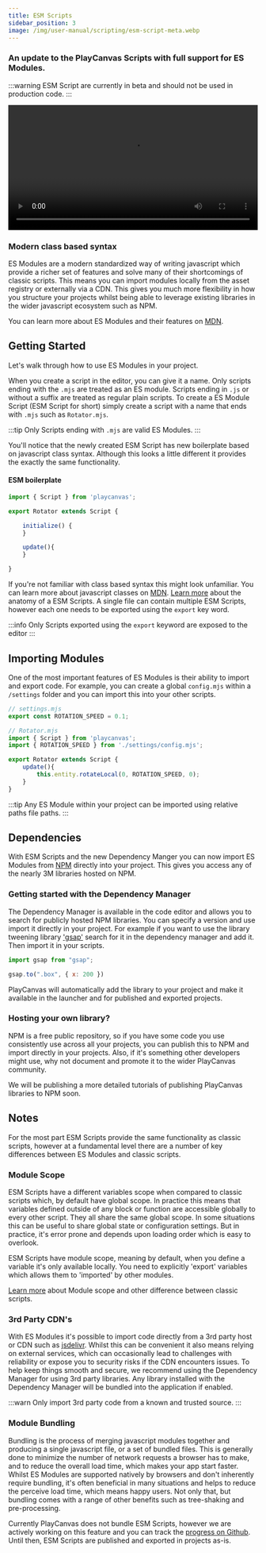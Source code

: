 ```yaml
---
title: ESM Scripts
sidebar_position: 3
image: /img/user-manual/scripting/esm-script-meta.webp
---
```


### An update to the PlayCanvas Scripts with full support for ES Modules. 

:::warning
ESM Script are currently in beta and should not be used in production code.
:::

<video width="100%" controls autoPlay loop>
  <source src="/video/pc-esm-scripts.mp4" type="video/mp4" />
  Your browser does not support the video tag.
</video>

### Modern class based syntax

ES Modules are a modern standardized way of writing javascript which provide a richer set of features and solve many of their shortcomings of classic scripts. This means you can import modules locally from the asset registry or externally via a CDN. This gives you much more flexibility in how you structure your projects whilst being able to leverage existing libraries in the wider javascript ecosystem such as NPM. 

You can learn more about ES Modules and their features on [MDN](https://developer.mozilla.org/en-US/docs/Web/JavaScript/Guide/Modules).

## Getting Started

Let's walk through how to use ES Modules in your project.

When you create a script in the editor, you can give it a name. Only scripts ending with the `.mjs` are treated as an ES module. Scripts ending in `.js` or without a suffix are treated as regular plain scripts. To create a ES Module Script (ESM Script for short) simply create a script with a name that ends with `.mjs` such as `Rotator.mjs`.

:::tip
Only Scripts ending with `.mjs` are valid ES Modules.
:::

You'll notice that the newly created ESM Script has new boilerplate based on javascript class syntax. Although this looks a little different it provides the exactly the same functionality.

#### ESM boilerplate

```javascript
import { Script } from 'playcanvas';

export Rotator extends Script {

    initialize() {
    }

    update(){
    }

}
```

If you're not familiar with class based syntax this might look unfamiliar. You can learn more about javascript classes on [MDN](https://developer.mozilla.org/en-US/docs/Web/JavaScript/Reference/Classes). [Learn more](/user-manual/scripting/anatomy/) about the anatomy of a ESM Scripts. A single file can contain multiple ESM Scripts, however each one needs to be exported using the `export` key word.

:::info
Only Scripts exported using the `export` keyword are exposed to the editor
:::

## Importing Modules

One of the most important features of ES Modules is their ability to import and export code. For example, you can create a global `config.mjs` within a `/settings` folder and you can import this into your other scripts.

```javascript 
// settings.mjs
export const ROTATION_SPEED = 0.1;

// Rotator.mjs
import { Script } from 'playcanvas';
import { ROTATION_SPEED } from './settings/config.mjs';

export Rotator extends Script {
    update(){
        this.entity.rotateLocal(0, ROTATION_SPEED, 0);
    }
}
```
:::tip
Any ES Module within your project can be imported using relative paths file paths.
:::


## Dependencies

With ESM Scripts and the new Dependency Manger you can now import ES Modules from [NPM](http://npmjs.com) directly into your project. This gives you access any of the nearly 3M libraries hosted on NPM. 

### Getting started with the Dependency Manager

The Dependency Manager is available in the code editor and allows you to search for publicly hosted NPM libraries. You can specify a version and use import it directly in your project. For example if you want to use the library tweening library ['gsap'](https://www.npmjs.com/package/gsap) search for it in the dependency manager and add it. Then import it in your scripts.

```javascript
import gsap from "gsap";

gsap.to(".box", { x: 200 })
```

PlayCanvas will automatically add the library to your project and make it available in the launcher and for published and exported projects.

### Hosting your own library?

NPM is a free public repository, so if you have some code you use consistently use across all your projects, you can publish this to NPM and import directly in your projects. Also, if it's something other developers might use, why not document and promote it to the wider PlayCanvas community.

We will be publishing a more detailed tutorials of publishing PlayCanvas libraries to NPM soon.

## Notes

For the most part ESM Scripts provide the same functionality as classic scripts, however at a fundamental level there are a number of key differences between ES Modules and classic scripts.

### Module Scope

ESM Scripts have a different variables scope when compared to classic scripts which, by default have global scope. In practice this means that variables defined outside of any block or function are accessible globally to every other script. They all share the same global scope. In some situations this can be useful to share global state or configuration settings. But in practice, it's error prone and depends upon loading order which is easy to overlook.

ESM Scripts have module scope, meaning by default, when you define a variable it's only available locally. You need to explicitly 'export' variables which allows them to 'imported' by other modules.

[Learn more](https://developer.mozilla.org/en-US/docs/Web/JavaScript/Guide/Modules#other_differences_between_modules_and_standard_scripts) about Module scope and other difference between classic scripts.

### 3rd Party CDN's

With ES Modules it's possible to import code directly from a 3rd party host or CDN such as [jsdelivr](https://www.jsdelivr.com/). Whilst this can be convenient it also means relying on external services, which can occasionally lead to challenges with reliability or expose you to security risks if the CDN encounters issues. To help keep things smooth and secure, we recommend using the Dependency Manager for using 3rd party libraries. 
Any library installed with the Dependency Manager will be bundled into the application if enabled.

:::warn
Only import 3rd party code from a known and trusted source.
:::

### Module Bundling

Bundling is the process of merging javascript modules together and producing a single javascript file, or a set of bundled files. This is generally done to minimize the number of network requests a browser has to make, and to reduce the overall load time, which makes your app start faster. Whilst ES Modules are supported natively by browsers and don't inherently require bundling, it's often beneficial in many situations and helps to reduce the perceive load time, which means happy users. Not only that, but bundling comes with a range of other benefits such as tree-shaking and pre-processing.

Currently PlayCanvas does not bundle ESM Scripts, however we are actively working on this feature and you can track the [progress on Github](https://github.com/playcanvas/editor/issues/1109). Until then, ESM Scripts are published and exported in projects as-is.
